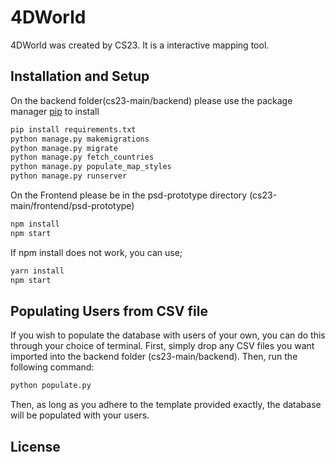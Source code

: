 # 4DWorld

4DWorld was created by CS23. It is a interactive mapping tool.

## Installation and Setup

On the backend folder(cs23-main/backend) please use the package manager [pip](https://pip.pypa.io/en/stable/) to install 

```bash
pip install requirements.txt
python manage.py makemigrations
python manage.py migrate 
python manage.py fetch_countries
python manage.py populate_map_styles
python manage.py runserver
```
On the Frontend please be in the psd-prototype directory (cs23-main/frontend/psd-prototype)
```bash
npm install
npm start
```
If npm install does not work, you can use;
```bash
yarn install
npm start
```
## Populating Users from CSV file

If you wish to populate the database with users of your own, you can do this through your choice of terminal. 
First, simply drop any CSV files you want imported into the backend folder (cs23-main/backend). Then, run the following command:
``` bash
python populate.py
```
Then, as long as you adhere to the template provided exactly, the database will be populated with your users.

## License
[]()